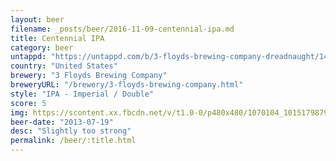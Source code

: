 ```yaml
---
layout: beer
filename: _posts/beer/2016-11-09-centennial-ipa.md
title: Centennial IPA
category: beer
untappd: "https://untappd.com/b/3-floyds-brewing-company-dreadnaught/1465"
country: "United States"
brewery: "3 Floyds Brewing Company"
breweryURL: "/brewery/3-floyds-brewing-company.html"
style: "IPA - Imperial / Double"
score: 5
img: https://scontent.xx.fbcdn.net/v/t1.0-0/p480x480/1070104_10151798797103745_60498930_n.jpg?oh=aace2cea8a4718d42fd63cc0b9e85f13&oe=59C82A9F
beer-date: "2013-07-19"
desc: "Slightly too strong"
permalink: /beer/:title.html
---
```

